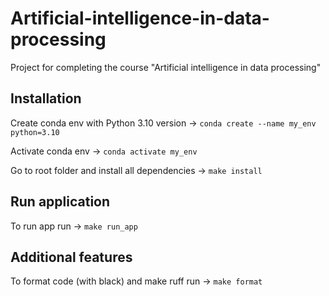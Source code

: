 # Artificial-intelligence-in-data-processing

Project for completing the course "Artificial intelligence in data processing"

## Installation

Create conda env with Python 3.10 version -> `conda create --name my_env python=3.10`

Activate conda env -> `conda activate my_env`

Go to root folder and install all dependencies -> `make install`

## Run application

To run app run -> `make run_app`

## Additional features

To format code (with black) and make ruff run -> `make format`
